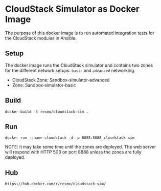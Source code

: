 # CloudStack Simulator as Docker Image

The purpose of this docker image is to run automated integration tests for the CloudStack modules in Ansible.

## Setup

The docker image runs the CloudStack simulator and contains two zones for the different network setups: `basic` and `advanced` networking.

* CloudStack Zone: Sandbox-simulator-advanced
* Zone: Sandbox-simulator-basic

## Build

    docker build -t resmo/cloudstack-sim .

## Run

    docker run --name cloudstack -d -p 8888:8888 cloudstack-sim

NOTE: It may take some time until the zones are deployed. The web server will respond with HTTP 503 on port 8888 unless the zones are fully deployed.

## Hub

    https://hub.docker.com/r/resmo/cloudstack-sim/

